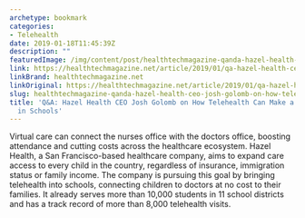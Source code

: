 ```yaml
---
archetype: bookmark
categories:
- Telehealth
date: 2019-01-18T11:45:39Z
description: ""
featuredImage: /img/content/post/healthtechmagazine-qanda-hazel-health-ceo-josh-golomb-on-how-telehealth-can-make-a-difference-in-schools.JPG
link: https://healthtechmagazine.net/article/2019/01/qa-hazel-health-ceo-josh-golomb-how-telehealth-can-make-difference-schools
linkBrand: healthtechmagazine.net
linkOriginal: https://healthtechmagazine.net/article/2019/01/qa-hazel-health-ceo-josh-golomb-how-telehealth-can-make-difference-schools
slug: healthtechmagazine-qanda-hazel-health-ceo-josh-golomb-on-how-telehealth-can-make-a-difference-in-schools
title: 'Q&A: Hazel Health CEO Josh Golomb on How Telehealth Can Make a Difference
  in Schools'
---
```

Virtual care can connect the nurses office with the doctors office, boosting attendance and cutting costs across the healthcare ecosystem. Hazel Health, a San Francisco-based healthcare company, aims to expand care access to every child in the country, regardless of insurance, immigration status or family income. The company is pursuing this goal by bringing telehealth into schools, connecting children to doctors at no cost to their families. It already serves more than 10,000 students in 11 school districts and has a track record of more than 8,000 telehealth visits.

